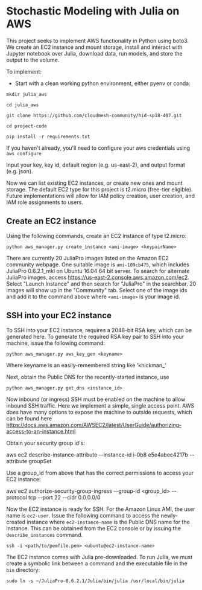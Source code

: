 # Stochastic Modeling with Julia on AWS

This project seeks to implement AWS functionality in Python using boto3.  We create an EC2 instance and mount storage, install and interact with Jupyter notebook over Julia, download data, run models, and store the output to the volume.  

To implement: 

- Start with a clean working python environment, either pyenv or conda:

```mkdir julia_aws```

```cd julia_aws```

```git clone https://github.com/cloudmesh-community/hid-sp18-407.git```

```cd project-code```

```pip install -r requirements.txt```

If you haven't already, you'll need to configure your aws credentials using 
```aws configure``` 

Input your key, key id, default region (e.g. us-east-2), and output format (e.g. json). 

Now we can list existing EC2 instances, or create new ones and mount storage.  The default EC2 type for this project is t2.micro (free-tier eligible). Future implementations will allow for IAM policy creation, user creation, and IAM role assignments to users. 

## Create an EC2 instance

Using the following commands, create an EC2 instance of type t2.micro: 

```python aws_manager.py create_instance <ami-image> <keypairName>```

There are currently 20 JuliaPro images listed on the Amazon EC2 community webpage.
One suitable image is ```ami-109cb475```, which includes JuliaPro 0.6.2.1_mkl on Ubuntu 16.04 64 bit server.  To search for alternate JuliaPro images, access <https://us-east-2.console.aws.amazon.com/ec2>. Select "Launch Instance" and then search for "JuliaPro" in the searchbar.  20 images will show up in the "Community" tab.  Select one of the image ids and add it to the command above where ```<ami-image>``` is your image id.  

## SSH into your EC2 instance

To SSH into your EC2 instance, requires a 2048-bit RSA key, which can be
generated here. To generate the required RSA key pair to SSH into
your machine, issue the following command:

```python aws_manager.py aws_key_gen <keyname>```

Where keyname is an easily-remembered string like 'khickman_'

Next, obtain the Public DNS for the recently-started instance, use

```python aws_manager.py get_dns <instance_id>```

Now inbound (or ingress) SSH must be enabled on the machine to allow inbound SSH
traffic. Here we implement a simple, single access point. AWS does have many
options to expose the machine to outside requests, which can be found here
<https://docs.aws.amazon.com/AWSEC2/latest/UserGuide/authorizing-access-to-an-instance.html>

Obtain your security group id's:

aws ec2 describe-instance-attribute --instance-id i-0b8 e5e4abec4217b --attribute groupSet

Use a group_id from above that has the correct permissions to access your EC2
instance:

aws ec2 authorize-security-group-ingress --group-id <group_id>
--protocol tcp --port 22 --cidr 0.0.0.0/0

Now the EC2 instance is ready for SSH.  For the Amazon Linux AMI, the user name
is ```ec2-user```. Issue the following command to access the newly-created
instance where ```ec2-instance-name``` is the Public DNS name for the instance.
This can be obtained from the EC2 console or by issuing the
```describe_instances``` command. 

```ssh -i <path/to/pemfile.pem> <ubuntu@ec2-instance-name>```

The EC2 instance comes with Julia pre-downloaded. To run Julia, we must create a
symbolic link between a command and the executable file in the ```bin```
directory:

```sudo ln -s ~/JuliaPro-0.6.2.1/Julia/bin/julia /usr/local/bin/julia```
